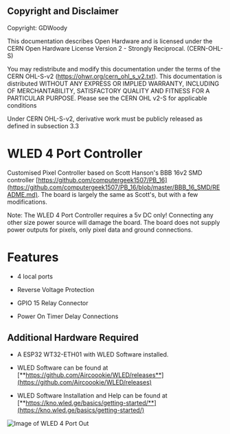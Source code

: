 ## Copyright and Disclaimer
Copyright: GDWoody

This documentation describes Open Hardware and is licensed under the CERN Open Hardware License Version 2 - Strongly Reciprocal. (CERN-OHL-S)

You may redistribute and modify this documentation under the terms of the CERN OHL-S-v2 (https://ohwr.org/cern_ohl_s_v2.txt). This documentation is distributed WITHOUT ANY EXPRESS OR IMPLIED WARRANTY, INCLUDING OF MERCHANTABILITY, SATISFACTORY QUALITY AND FITNESS FOR A PARTICULAR PURPOSE. Please see the CERN OHL v2-S for applicable conditions

Under CERN OHL-S-v2, derivative work must be publicly released as defined in subsection 3.3

# WLED 4 Port Controller

Customised Pixel Controller based on Scott Hanson's BBB 16v2 SMD controller [https://github.com/computergeek1507/PB_16](https://github.com/computergeek1507/PB_16/blob/master/BBB_16_SMD/README.md). The board is largely the same as Scott's, but with a few modifications.

Note: The WLED 4 Port Controller requires a 5v DC only! Connecting any other size power source will damage the board. The board does not supply power outputs for pixels, only pixel data and ground connections.

# Features

* 4 local ports

* Reverse Voltage Protection

* GPIO 15 Relay Connector

* Power On Timer Delay Connections

## Additional Hardware Required

* A ESP32 WT32-ETH01 with WLED Software installed.

* WLED Software can be found at [**https://github.com/Aircoookie/WLED/releases**](https://github.com/Aircoookie/WLED/releases)

* WLED Software Installation and Help can be found at [**https://kno.wled.ge/basics/getting-started/**](https://kno.wled.ge/basics/getting-started/)


![Image of WLED 4 Port
Out](https://github.com/GDWoody/Pixel-Controllers/blob/main/wled/image/WLED_WT32.png)



